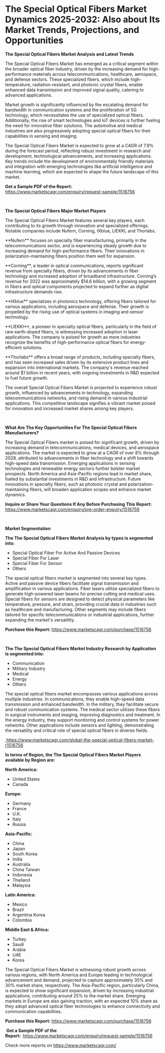 <p><h1>The Special Optical Fibers Market Dynamics 2025-2032: Also about Its Market Trends, Projections, and Opportunities</h1></p><p><strong>The Special Optical Fibers Market Analysis and Latest Trends</strong></p>
<p><p>The Special Optical Fibers Market has emerged as a critical segment within the broader optical fiber industry, driven by the increasing demand for high-performance materials across telecommunications, healthcare, aerospace, and defense sectors. These specialized fibers, which include high-temperature, radiation-resistant, and photonic crystal fibers, enable enhanced data transmission and improved signal quality, catering to advanced applications.</p><p>Market growth is significantly influenced by the escalating demand for bandwidth in communication systems and the proliferation of 5G technology, which necessitates the use of specialized optical fibers. Additionally, the rise of smart technologies and IoT devices is further fueling the need for innovative fiber solutions. The automotive and medical industries are also progressively adopting special optical fibers for their capabilities in sensing and imaging.</p><p>The Special Optical Fibers Market is expected to grow at a CAGR of 7.9% during the forecast period, reflecting robust investment in research and development, technological advancements, and increasing applications. Key trends include the development of environmentally friendly materials and integration with emerging technologies like artificial intelligence and machine learning, which are expected to shape the future landscape of this market.</p></p>
<p><strong>Get a Sample PDF of the Report:&nbsp;</strong> <a href="https://www.marketscagr.com/enquiry/request-sample/1516756?utm_campaign=2097&utm_medium=2&utm_source=Github&utm_content=ia&utm_term=30032025&utm_id=the-special-optical-fibers">https://www.marketscagr.com/enquiry/request-sample/1516756</a></p>
<p>&nbsp;</p>
<p><strong>The Special Optical Fibers Major Market Players</strong></p>
<p><p>The Special Optical Fibers Market features several key players, each contributing to its growth through innovation and specialized offerings. Notable companies include Nufern, Corning, IXblue, LIEKKI, and Thorlabs.</p><p>**Nufern** focuses on specialty fiber manufacturing, primarily in the telecommunications sector, and is experiencing steady growth due to increasing demand for high-performance fibers. Their innovations in polarization-maintaining fibers position them well for expansion. </p><p>**Corning**, a leader in optical communications, reports significant revenue from specialty fibers, driven by its advancements in fiber technology and increased adoption of broadband infrastructure. Corning’s revenue for 2022 was approximately $14.6 billion, with a growing segment in fibers and optical components projected to expand further as digital infrastructure demands rise.</p><p>**IXblue** specializes in photonics technology, offering fibers tailored for various applications, including aerospace and defense. Their growth is propelled by the rising use of optical systems in imaging and sensor technology.</p><p>**LIEKKI**, a pioneer in specialty optical fibers, particularly in the field of rare earth-doped fibers, is witnessing increased adoption in laser applications. The company is poised for growth as more industries recognize the benefits of high-performance optical fibers for energy-efficient solutions.</p><p>**Thorlabs** offers a broad range of products, including specialty fibers, and has seen increased sales driven by its extensive product lines and expansion into international markets. The company's revenue reached around $1 billion in recent years, with ongoing investments in R&D expected to fuel future growth.</p><p>The overall Special Optical Fibers Market is projected to experience robust growth, influenced by advancements in technology, expanding telecommunications networks, and rising demand in various industrial applications. This competitive landscape signifies a vibrant market poised for innovation and increased market shares among key players.</p></p>
<p>&nbsp;</p>
<p><strong>What Are The Key Opportunities For The Special Optical Fibers Manufacturers?</strong></p>
<p><p>The Special Optical Fibers market is poised for significant growth, driven by increasing demand in telecommunications, medical devices, and aerospace applications. The market is expected to grow at a CAGR of over 8% through 2028, attributed to advancements in fiber technology and a shift towards high-speed data transmission. Emerging applications in sensing technologies and renewable energy sectors further bolster market prospects. North America and Asia-Pacific regions lead in market share, fueled by substantial investments in R&D and infrastructure. Future innovations in specialty fibers, such as photonic crystal and polarization-maintaining fibers, will broaden application scopes and enhance market dynamics.</p></p>
<p><strong>Inquire or Share Your Questions If Any Before Purchasing This Report:</strong> <a href="https://www.marketscagr.com/enquiry/pre-order-enquiry/1516756?utm_campaign=2097&utm_medium=2&utm_source=Github&utm_content=ia&utm_term=30032025&utm_id=the-special-optical-fibers">https://www.marketscagr.com/enquiry/pre-order-enquiry/1516756</a></p>
<p>&nbsp;</p>
<p><strong>Market Segmentation</strong></p>
<p><strong>The The Special Optical Fibers Market Analysis by types is segmented into:</strong></p>
<p><ul><li>Special Optical Fiber For Active And Passive Devices</li><li>Special Fiber For Laser</li><li>Special Fiber For Sensor</li><li>Others</li></ul></p>
<p><p>The special optical fibers market is segmented into several key types. Active and passive device fibers facilitate signal transmission and amplification in various applications. Fiber lasers utilize specialized fibers to generate high-powered laser beams for precise cutting and medical uses. Special fibers for sensors are designed to detect physical parameters like temperature, pressure, and strain, providing crucial data in industries such as healthcare and manufacturing. Other segments may include fibers tailored for specific telecommunications or industrial applications, further expanding the market's versatility.</p></p>
<p><strong>Purchase this Report:&nbsp;</strong><a href="https://www.marketscagr.com/purchase/1516756?utm_campaign=2097&utm_medium=2&utm_source=Github&utm_content=ia&utm_term=30032025&utm_id=the-special-optical-fibers">https://www.marketscagr.com/purchase/1516756</a></p>
<p>&nbsp;</p>
<p><strong>The The Special Optical Fibers Market Industry Research by Application is segmented into:</strong></p>
<p><ul><li>Communication</li><li>Military Industry</li><li>Medical</li><li>Energy</li><li>Others</li></ul></p>
<p><p>The special optical fibers market encompasses various applications across multiple industries. In communications, they enable high-speed data transmission and enhanced bandwidth. In the military, they facilitate secure and robust communication systems. The medical sector utilizes these fibers in surgical instruments and imaging, improving diagnostics and treatment. In the energy industry, they support monitoring and control systems for power networks. Other applications include sensors and lighting, demonstrating the versatility and critical role of special optical fibers in diverse fields.</p></p>
<p><a href="https://www.marketscagr.com/global-the-special-optical-fibers-market-r1516756?utm_campaign=2097&utm_medium=2&utm_source=Github&utm_content=ia&utm_term=30032025&utm_id=the-special-optical-fibers">&nbsp;https://www.marketscagr.com/global-the-special-optical-fibers-market-r1516756</a></p>
<p><strong>In terms of Region, the The Special Optical Fibers Market Players available by Region are:</strong></p>
<p>
    <p> <strong> North America: </strong>
        <ul>
            <li>United States</li>
            <li>Canada</li>
        </ul>
        </p> 
    <p> <strong> Europe: </strong>
        <ul>
            <li>Germany</li>
            <li>France</li>
            <li>U.K.</li>
            <li>Italy</li>
            <li>Russia</li>
        </ul>
        </p> 
    <p> <strong> Asia-Pacific: </strong>
        <ul>
            <li>China</li>
            <li>Japan</li>
            <li>South Korea</li>
            <li>India</li>
            <li>Australia</li>
            <li>China Taiwan</li>
            <li>Indonesia</li>
            <li>Thailand</li>
            <li>Malaysia</li>
        </ul>
        </p> 
    <p> <strong> Latin America: </strong>
        <ul>
            <li>Mexico</li>
            <li>Brazil</li>
            <li>Argentina Korea</li>
            <li>Colombia</li>
        </ul>
        </p> 
    <p> <strong> Middle East & Africa: </strong>
        <ul>
            <li>Turkey</li>
            <li>Saudi</li>
            <li>Arabia</li>
            <li>UAE</li>
            <li>Korea</li>
        </ul>
    </p>
    </p>
<p><p>The Special Optical Fibers Market is witnessing robust growth across various regions, with North America and Europe leading in technological advancement and demand, projected to capture approximately 35% and 30% market share, respectively. The Asia-Pacific region, particularly China, is expected to show significant expansion, driven by increasing industrial applications, contributing around 25% to the market share. Emerging markets in Europe are also gaining traction, with an expected 10% share as they adopt advanced optical fiber technologies to enhance connectivity and communication capabilities.</p></p>
<p><strong>Purchase this Report: </strong><a href="https://www.marketscagr.com/purchase/1516756?utm_campaign=2097&utm_medium=2&utm_source=Github&utm_content=ia&utm_term=30032025&utm_id=the-special-optical-fibers">https://www.marketscagr.com/purchase/1516756</a></p>
<p>&nbsp;<strong>Get a Sample PDF of the Report:&nbsp;&nbsp;</strong><a href="https://www.marketscagr.com/enquiry/request-sample/1516756?utm_campaign=2097&utm_medium=2&utm_source=Github&utm_content=ia&utm_term=30032025&utm_id=the-special-optical-fibers">https://www.marketscagr.com/enquiry/request-sample/1516756</a></p>
<p><strong></strong></p>
<p>Check more reports on <a href="https://www.marketscagr.com/?utm_campaign=2097&utm_medium=2&utm_source=Github&utm_content=ia&utm_term=30032025&utm_id=the-special-optical-fibers">https://www.marketscagr.com/</a></p>